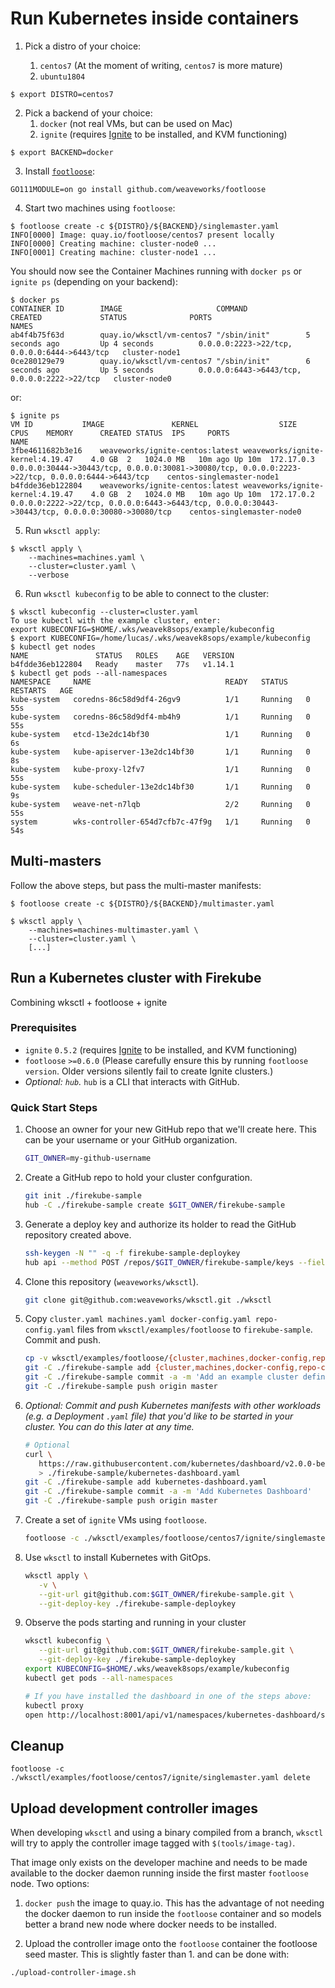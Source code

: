 # Run Kubernetes inside containers

1. Pick a distro of your choice:

   1. `centos7` (At the moment of writing, `centos7` is more mature)
   2. `ubuntu1804`

  ```console
  $ export DISTRO=centos7
  ```

2. Pick a backend of your choice:
   1. `docker` (not real VMs, but can be used on Mac)
   2. `ignite` (requires [Ignite](https://ignite.readthedocs.org) to be installed, and KVM functioning)

  ```console
  $ export BACKEND=docker
  ```

3. Install [`footloose`](https://github.com/weaveworks/footloose):

```console
GO111MODULE=on go install github.com/weaveworks/footloose
```

4. Start two machines using `footloose`:

```console
$ footloose create -c ${DISTRO}/${BACKEND}/singlemaster.yaml
INFO[0000] Image: quay.io/footloose/centos7 present locally
INFO[0000] Creating machine: cluster-node0 ...
INFO[0001] Creating machine: cluster-node1 ...
```

You should now see the Container Machines running with `docker ps` or `ignite ps` (depending on your backend):

```console
$ docker ps
CONTAINER ID        IMAGE                     COMMAND             CREATED             STATUS              PORTS                                          NAMES
ab4f4b75f63d        quay.io/wksctl/vm-centos7 "/sbin/init"        5 seconds ago         Up 4 seconds          0.0.0.0:2223->22/tcp, 0.0.0.0:6444->6443/tcp   cluster-node1
0ce280129e79        quay.io/wksctl/vm-centos7 "/sbin/init"        6 seconds ago         Up 5 seconds          0.0.0.0:6443->6443/tcp, 0.0.0.0:2222->22/tcp   cluster-node0
```

or:

```console
$ ignite ps
VM ID			IMAGE				KERNEL					SIZE	CPUS	MEMORY		CREATED	STATUS	IPS		PORTS						NAME
3fbe4611682b3e16	weaveworks/ignite-centos:latest	weaveworks/ignite-kernel:4.19.47	4.0 GB	2	1024.0 MB	10m ago	Up 10m	172.17.0.3	0.0.0.0:30444->30443/tcp, 0.0.0.0:30081->30080/tcp, 0.0.0.0:2223->22/tcp, 0.0.0.0:6444->6443/tcp	centos-singlemaster-node1
b4fdde36eb122804	weaveworks/ignite-centos:latest	weaveworks/ignite-kernel:4.19.47	4.0 GB	2	1024.0 MB	10m ago	Up 10m	172.17.0.2	0.0.0.0:2222->22/tcp, 0.0.0.0:6443->6443/tcp, 0.0.0.0:30443->30443/tcp, 0.0.0.0:30080->30080/tcp	centos-singlemaster-node0
```

5. Run `wksctl apply`:

```console
$ wksctl apply \
    --machines=machines.yaml \
    --cluster=cluster.yaml \
    --verbose
```

6. Run `wksctl kubeconfig` to be able to connect to the cluster:

```console
$ wksctl kubeconfig --cluster=cluster.yaml
To use kubectl with the example cluster, enter:
export KUBECONFIG=$HOME/.wks/weavek8sops/example/kubeconfig
$ export KUBECONFIG=/home/lucas/.wks/weavek8sops/example/kubeconfig
$ kubectl get nodes
NAME               STATUS   ROLES    AGE   VERSION
b4fdde36eb122804   Ready    master   77s   v1.14.1
$ kubectl get pods --all-namespaces
NAMESPACE     NAME                              READY   STATUS    RESTARTS   AGE
kube-system   coredns-86c58d9df4-26gv9          1/1     Running   0          55s
kube-system   coredns-86c58d9df4-mb4h9          1/1     Running   0          55s
kube-system   etcd-13e2dc14bf30                 1/1     Running   0          6s
kube-system   kube-apiserver-13e2dc14bf30       1/1     Running   0          8s
kube-system   kube-proxy-l2fv7                  1/1     Running   0          55s
kube-system   kube-scheduler-13e2dc14bf30       1/1     Running   0          9s
kube-system   weave-net-n7lqb                   2/2     Running   0          55s
system        wks-controller-654d7cfb7c-47f9g   1/1     Running   0          54s
```

## Multi-masters

Follow the above steps, but pass the multi-master manifests:

```console
$ footloose create -c ${DISTRO}/${BACKEND}/multimaster.yaml
```

```console
$ wksctl apply \
    --machines=machines-multimaster.yaml \
    --cluster=cluster.yaml \
    [...]
```

## Run a Kubernetes cluster with Firekube
Combining wksctl + footloose + ignite

### Prerequisites

- `ignite` `0.5.2` (requires [Ignite](https://ignite.readthedocs.org) to be installed, and KVM functioning)
- `footloose` `>=0.6.0` (Please carefully ensure this by running `footloose version`. Older versions silently fail to create Ignite clusters.)
- _Optional: `hub`._ `hub` is a CLI that interacts with GitHub.

### Quick Start Steps

1. Choose an owner for your new GitHub repo that we'll create here. This can be your username or your GitHub organization.
   ```bash
   GIT_OWNER=my-github-username
   ```
1. Create a GitHub repo to hold your cluster confguration.
    ```bash
    git init ./firekube-sample
    hub -C ./firekube-sample create $GIT_OWNER/firekube-sample
    ```
1. Generate a deploy key and authorize its holder to read the GitHub repository created above.
   ```bash
   ssh-keygen -N "" -q -f firekube-sample-deploykey
   hub api --method POST /repos/$GIT_OWNER/firekube-sample/keys --field title=firekube-key --field key="$(cat firekube-sample-deploykey.pub)" --field readOnly=false
   ```
1. Clone this repository (`weaveworks/wksctl`).
   ```bash
   git clone git@github.com:weaveworks/wksctl.git ./wksctl
   ```
1. Copy `cluster.yaml machines.yaml docker-config.yaml repo-config.yaml` files from `wksctl/examples/footloose` to `firekube-sample`. Commit and push.
   ```bash
   cp -v wksctl/examples/footloose/{cluster,machines,docker-config,repo-config}.yaml firekube-sample/
   git -C ./firekube-sample add {cluster,machines,docker-config,repo-config}.yaml 
   git -C ./firekube-sample commit -a -m 'Add an example cluster definition'
   git -C ./firekube-sample push origin master
   ```
1. _Optional: Commit and push Kubernetes manifests with other workloads (e.g. a _Deployment_ `.yaml` file) that you'd like to be started in your cluster. You can do this later at any time._
   ```bash
   # Optional
   curl \
      https://raw.githubusercontent.com/kubernetes/dashboard/v2.0.0-beta1/aio/deploy/recommended.yaml \
      > ./firekube-sample/kubernetes-dashboard.yaml
   git -C ./firekube-sample add kubernetes-dashboard.yaml
   git -C ./firekube-sample commit -a -m 'Add Kubernetes Dashboard'
   git -C ./firekube-sample push origin master
   ```
1. Create a set of `ignite` VMs using `footloose`.
   ```bash
   footloose -c ./wksctl/examples/footloose/centos7/ignite/singlemaster.yaml create
   ```
1. Use `wksctl` to install Kubernetes with GitOps.
   ```bash
   wksctl apply \
      -v \
      --git-url git@github.com:$GIT_OWNER/firekube-sample.git \
      --git-deploy-key ./firekube-sample-deploykey
   ```
1. Observe the pods starting and running in your cluster
   ```bash
   wksctl kubeconfig \
      --git-url git@github.com:$GIT_OWNER/firekube-sample.git \
      --git-deploy-key ./firekube-sample-deploykey
   export KUBECONFIG=$HOME/.wks/weavek8sops/example/kubeconfig
   kubectl get pods --all-namespaces

   # If you have installed the dashboard in one of the steps above:
   kubectl proxy
   open http://localhost:8001/api/v1/namespaces/kubernetes-dashboard/services/https:kubernetes-dashboard:/proxy/
   ```

## Cleanup

```console
footloose -c ./wksctl/examples/footloose/centos7/ignite/singlemaster.yaml delete
```

## Upload development controller images

When developing `wksctl` and using a binary compiled from a branch, `wksctl`
will try to apply the controller image tagged with `$(tools/image-tag)`.

That image only exists on the developer machine and needs to be made
available to the docker daemon running inside the first master `footloose`
node. Two options:

1. `docker push` the image to quay.io. This has the advantage of not needing
the docker daemon to run inside the `footloose` container and so models
better a brand new node where docker needs to be installed.

1. Upload the controller image onto the `footloose` container the footloose
seed master. This is slightly faster than 1. and can be done with:

```console
./upload-controller-image.sh
```
